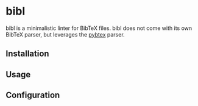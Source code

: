# bibl

bibl is a minimalistic linter for BibTeX files.
bibl does not come with its own BibTeX parser, but leverages the [pybtex](https://pybtex.org/) parser.

## Installation

## Usage

## Configuration